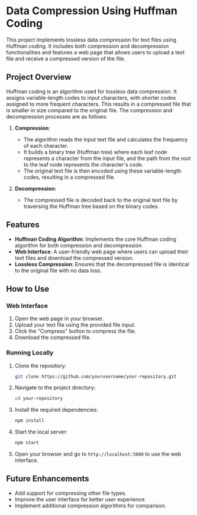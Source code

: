 # Data Compression Using Huffman Coding

This project implements lossless data compression for text files using Huffman coding. It includes both compression and decompression functionalities and features a web page that allows users to upload a text file and receive a compressed version of the file.

## Project Overview

Huffman coding is an algorithm used for lossless data compression. It assigns variable-length codes to input characters, with shorter codes assigned to more frequent characters. This results in a compressed file that is smaller in size compared to the original file. The compression and decompression processes are as follows:

1. **Compression**:
    - The algorithm reads the input text file and calculates the frequency of each character.
    - It builds a binary tree (Huffman tree) where each leaf node represents a character from the input file, and the path from the root to the leaf node represents the character's code.
    - The original text file is then encoded using these variable-length codes, resulting in a compressed file.

2. **Decompression**:
    - The compressed file is decoded back to the original text file by traversing the Huffman tree based on the binary codes.

## Features

- **Huffman Coding Algorithm**: Implements the core Huffman coding algorithm for both compression and decompression.
- **Web Interface**: A user-friendly web page where users can upload their text files and download the compressed version.
- **Lossless Compression**: Ensures that the decompressed file is identical to the original file with no data loss.

## How to Use

### Web Interface

1. Open the web page in your browser.
2. Upload your text file using the provided file input.
3. Click the "Compress" button to compress the file.
4. Download the compressed file.

### Running Locally

1. Clone the repository:
    ```sh
    git clone https://github.com/yourusername/your-repository.git
    ```
2. Navigate to the project directory:
    ```sh
    cd your-repository
    ```
3. Install the required dependencies:
    ```sh
    npm install
    ```
4. Start the local server:
    ```sh
    npm start
    ```
5. Open your browser and go to `http://localhost:5000` to use the web interface.


## Future Enhancements

- Add support for compressing other file types.
- Improve the user interface for better user experience.
- Implement additional compression algorithms for comparison.
